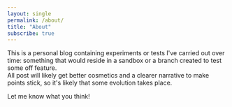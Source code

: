 ```yaml
---
layout: single
permalink: /about/
title: "About"
subscribe: true
--- 
```


This is a personal blog containing experiments or tests I've carried out over time: something that would reside in a sandbox or a branch created to test some off feature.   
All post will likely get better cosmetics and a clearer narrative to make points stick, so it's likely that some evolution takes place.  

Let me know what you think!
